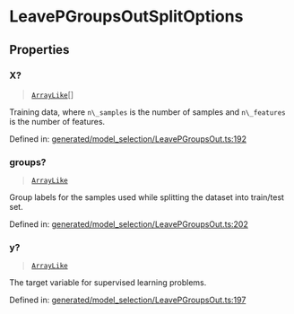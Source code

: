 # LeavePGroupsOutSplitOptions

## Properties

### X?

> [`ArrayLike`](../types/ArrayLike.md)[]

Training data, where `n\_samples` is the number of samples and `n\_features` is the number of features.

Defined in:  [generated/model\_selection/LeavePGroupsOut.ts:192](https://github.com/transitive-bullshit/scikit-learn-ts/blob/92ab806/packages/sklearn/src/generated/model_selection/LeavePGroupsOut.ts#L192)

### groups?

> [`ArrayLike`](../types/ArrayLike.md)

Group labels for the samples used while splitting the dataset into train/test set.

Defined in:  [generated/model\_selection/LeavePGroupsOut.ts:202](https://github.com/transitive-bullshit/scikit-learn-ts/blob/92ab806/packages/sklearn/src/generated/model_selection/LeavePGroupsOut.ts#L202)

### y?

> [`ArrayLike`](../types/ArrayLike.md)

The target variable for supervised learning problems.

Defined in:  [generated/model\_selection/LeavePGroupsOut.ts:197](https://github.com/transitive-bullshit/scikit-learn-ts/blob/92ab806/packages/sklearn/src/generated/model_selection/LeavePGroupsOut.ts#L197)
